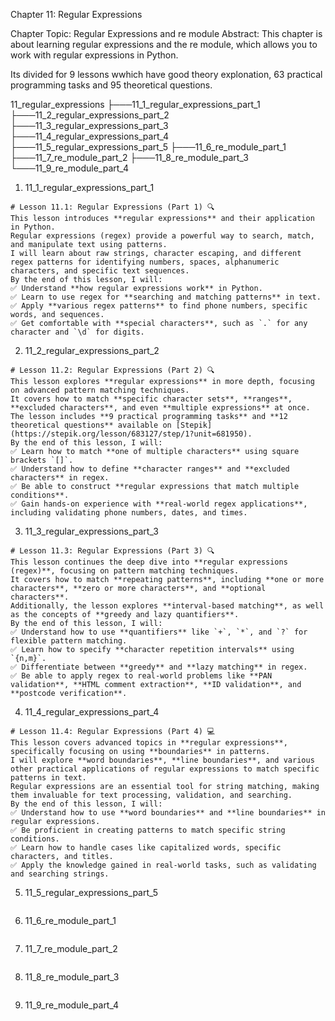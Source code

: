 Chapter 11: Regular Expressions

Chapter Topic: Regular Expressions and re module
Abstract: This chapter is about learning regular expressions and the re module, which allows you to work with regular expressions in Python.

Its divided for 9 lessons wwhich have good theory explonation, 63 practical programming tasks and 95 theoretical questions.

11_regular_expressions
├───11_1_regular_expressions_part_1
├───11_2_regular_expressions_part_2
├───11_3_regular_expressions_part_3
├───11_4_regular_expressions_part_4
├───11_5_regular_expressions_part_5
├───11_6_re_module_part_1
├───11_7_re_module_part_2
├───11_8_re_module_part_3
└───11_9_re_module_part_4

1. 11_1_regular_expressions_part_1

```
# Lesson 11.1: Regular Expressions (Part 1) 🔍
This lesson introduces **regular expressions** and their application in Python.
Regular expressions (regex) provide a powerful way to search, match, and manipulate text using patterns.
I will learn about raw strings, character escaping, and different regex patterns for identifying numbers, spaces, alphanumeric characters, and specific text sequences.
By the end of this lesson, I will:
✅ Understand **how regular expressions work** in Python.
✅ Learn to use regex for **searching and matching patterns** in text.
✅ Apply **various regex patterns** to find phone numbers, specific words, and sequences.
✅ Get comfortable with **special characters**, such as `.` for any character and `\d` for digits.
```

2. 11_2_regular_expressions_part_2

```
# Lesson 11.2: Regular Expressions (Part 2) 🔍
This lesson explores **regular expressions** in more depth, focusing on advanced pattern matching techniques.
It covers how to match **specific character sets**, **ranges**, **excluded characters**, and even **multiple expressions** at once.
The lesson includes **9 practical programming tasks** and **12 theoretical questions** available on [Stepik](https://stepik.org/lesson/683127/step/1?unit=681950).
By the end of this lesson, I will:
✅ Learn how to match **one of multiple characters** using square brackets `[]`.
✅ Understand how to define **character ranges** and **excluded characters** in regex.
✅ Be able to construct **regular expressions that match multiple conditions**.
✅ Gain hands-on experience with **real-world regex applications**, including validating phone numbers, dates, and times.
```

3. 11_3_regular_expressions_part_3

```
# Lesson 11.3: Regular Expressions (Part 3) 🔍
This lesson continues the deep dive into **regular expressions (regex)**, focusing on pattern matching techniques.
It covers how to match **repeating patterns**, including **one or more characters**, **zero or more characters**, and **optional characters**.
Additionally, the lesson explores **interval-based matching**, as well as the concepts of **greedy and lazy quantifiers**.
By the end of this lesson, I will:
✅ Understand how to use **quantifiers** like `+`, `*`, and `?` for flexible pattern matching.
✅ Learn how to specify **character repetition intervals** using `{n,m}`.
✅ Differentiate between **greedy** and **lazy matching** in regex.
✅ Be able to apply regex to real-world problems like **PAN validation**, **HTML comment extraction**, **ID validation**, and **postcode verification**.
```

4. 11_4_regular_expressions_part_4

```
# Lesson 11.4: Regular Expressions (Part 4) 💻
This lesson covers advanced topics in **regular expressions**, specifically focusing on using **boundaries** in patterns.
I will explore **word boundaries**, **line boundaries**, and various other practical applications of regular expressions to match specific patterns in text.
Regular expressions are an essential tool for string matching, making them invaluable for text processing, validation, and searching.
By the end of this lesson, I will:
✅ Understand how to use **word boundaries** and **line boundaries** in regular expressions.
✅ Be proficient in creating patterns to match specific string conditions.
✅ Learn how to handle cases like capitalized words, specific characters, and titles.
✅ Apply the knowledge gained in real-world tasks, such as validating and searching strings.
```

5. 11_5_regular_expressions_part_5

```

```

6. 11_6_re_module_part_1

```

```

7. 11_7_re_module_part_2

```

```

8. 11_8_re_module_part_3

```

```

9. 11_9_re_module_part_4

```

```
